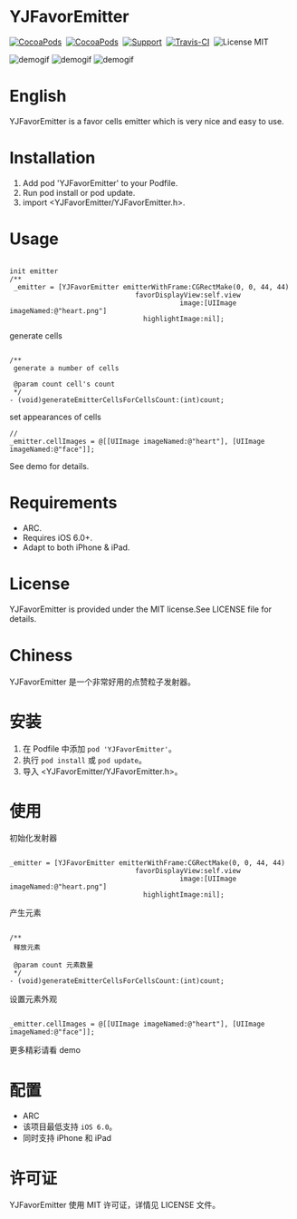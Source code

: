 YJFavorEmitter
==================
[![CocoaPods](http://img.shields.io/cocoapods/v/YJFavorEmitter.svg?style=flat)](http://cocoapods.org/?q=YJFavorEmitter)&nbsp;
[![CocoaPods](http://img.shields.io/cocoapods/p/YJFavorEmitter.svg?style=flat)](http://cocoapods.org/?q=YJFavorEmitter)&nbsp;
[![Support](https://img.shields.io/badge/support-iOS%206%2B%20-blue.svg?style=flat)](https://img.shields.io/badge/support-iOS%206%2B%20-blue.svg?style=flat)&nbsp;
[![Travis-CI](https://travis-ci.org/SplashZ/YJFavorEmitter.svg?branch=master)](https://travis-ci.org/SplashZ/YJFavorEmitter)&nbsp;
![License MIT](https://img.shields.io/badge/license-MIT-green.svg?style=flat)

![demogif](https://github.com/SplashZ/YJFavorEmitter/blob/master/demo0.gif)
![demogif](https://github.com/SplashZ/YJFavorEmitter/blob/master/demo1.gif)
![demogif](https://github.com/SplashZ/YJFavorEmitter/blob/master/demo2.gif)
<br>

English
==================

YJFavorEmitter is a favor cells emitter which is very nice and easy to use.

Installation
==================

1. Add pod 'YJFavorEmitter' to your Podfile.
2. Run pod install or pod update.
3. import <YJFavorEmitter/YJFavorEmitter.h>.

Usage
==================


```objc

init emitter
/**
 _emitter = [YJFavorEmitter emitterWithFrame:CGRectMake(0, 0, 44, 44)
                               favorDisplayView:self.view
                                          image:[UIImage imageNamed:@"heart.png"]
                                 highlightImage:nil];
```
generate cells
```objc

/**
 generate a number of cells

 @param count cell's count
 */
- (void)generateEmitterCellsForCellsCount:(int)count;
```

set appearances of cells
```objc
//
_emitter.cellImages = @[[UIImage imageNamed:@"heart"], [UIImage imageNamed:@"face"]];
```

See demo for details.

Requirements
==================

- ARC.
- Requires iOS 6.0+.
- Adapt to both iPhone & iPad.

License
==================

YJFavorEmitter is provided under the MIT license.See LICENSE file for details.



Chiness
==================
YJFavorEmitter 是一个非常好用的点赞粒子发射器。

安装
==================

1. 在 Podfile 中添加  `pod 'YJFavorEmitter'`。
2. 执行 `pod install` 或 `pod update`。
3. 导入 <YJFavorEmitter/YJFavorEmitter.h>。

使用
==================

初始化发射器
```objc

_emitter = [YJFavorEmitter emitterWithFrame:CGRectMake(0, 0, 44, 44)
                               favorDisplayView:self.view
                                          image:[UIImage imageNamed:@"heart.png"]
                                 highlightImage:nil];
```
产生元素
```objc

/**
 释放元素

 @param count 元素数量
 */
- (void)generateEmitterCellsForCellsCount:(int)count;
```
设置元素外观
```objc

_emitter.cellImages = @[[UIImage imageNamed:@"heart"], [UIImage imageNamed:@"face"]];
```

更多精彩请看 demo

配置
==================

- ARC
- 该项目最低支持 `iOS 6.0`。
- 同时支持 iPhone 和 iPad

许可证
==================

YJFavorEmitter 使用 MIT 许可证，详情见 LICENSE 文件。


